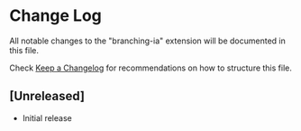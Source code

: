 # Change Log

All notable changes to the "branching-ia" extension will be documented in this file.

Check [Keep a Changelog](http://keepachangelog.com/) for recommendations on how to structure this file.

## [Unreleased]

- Initial release